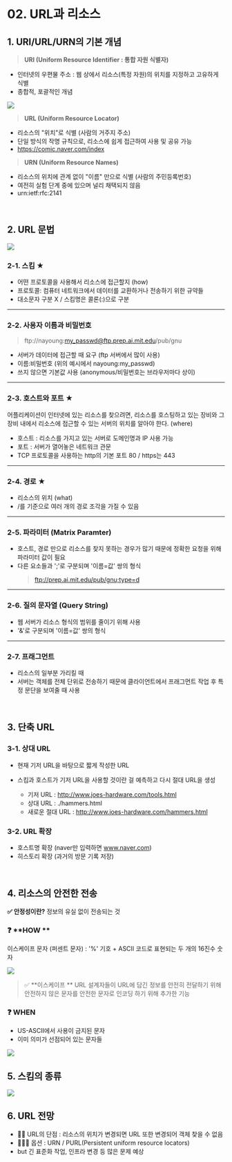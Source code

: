 # 02. URL과 리소스

## 1. URI/URL/URN의 기본 개념
> **URI (Uniform Resource Identifier : 통합 자원 식별자)**
- 인터넷의 우편물 주소 : 웹 상에서 리소스(특정 자원)의 위치를 지정하고 고유하게 식별
- 종합적, 포괄적인 개념

![](https://velog.velcdn.com/images/mooongs/post/747ae8a2-e974-4dbf-89f3-469995a8371c/image.png)

> **URL (Uniform Resource Locator)**
- 리소스의 "위치"로 식별 (사람의 거주지 주소)
- 단일 방식의 작명 규칙으로, 리소스에 쉽게 접근하여 사용 및 공유 가능
- https://comic.naver.com/index


> **URN (Uniform Resource Names)**
- 리소스의 위치에 관계 없이 "이름" 만으로 식별 (사람의 주민등록번호)
- 여전히 실험 단계 중에 있으며 널리 채택되지 않음
- urn:ietf:rfc:2141

<br>

## 2. URL 문법 
![](https://velog.velcdn.com/images/mooongs/post/c2c3edfd-7003-4ce9-8b7f-0d1c90c38daf/image.png)

### 2-1. **스킴 ★**
- 어떤 프로토콜을 사용해서 리소스에 접근할지 (how)
- 프로토콜: 컴퓨터 네트워크에서 데이터를 교환하거나 전송하기 위한 규약들
- 대소문자 구분 X / 스킴명은 콜론(:)으로 구분
---
### 2-2. **사용자 이름과 비밀번호**
  > ftp://nayoung:my_passwd@ftp.prep.ai.mit.edu/pub/gnu

- 서버가 데이터에 접근할 때 요구 (ftp 서버에서 많이 사용)
- 이름:비밀번호 (위의 예시에서 nayoung:my_passwd)
- 쓰지 않으면 기본값 사용 (anonymous/비밀번호는 브라우저마다 상이)
---

### 2-3. **호스트와 포트 ★**
어플리케이션이 인터넷에 있는 리소스를 찾으려면, 리소스를 호스팅하고 있는 장비와 그 장비 내에서 리소스에 접근할 수 있는 서버의 위치를 알아야 한다. (where)
- 호스트 : 리소스를 가지고 있는 서버로 도메인명과 IP 사용 가능
- 포트 : 서버가 열어놓은 네트워크 관문
- TCP 프로토콜을 사용하는 http의 기본 포트 80 / https는 443
---
### 2-4. **경로 ★**
- 리소스의 위치 (what)
- /를 기준으로 여러 개의 경로 조각을 가질 수 있음
---
### 2-5. **파라미터 (Matrix Paramter)**
- 호스트, 경로 만으로 리소스를 찾지 못하는 경우가 많기 때문에 정확한 요청을 위해 파라미터 값이 필요
- 다른 요소들과 ';'로 구분되며 '이름=값' 쌍의 형식
  > ftp://prep.ai.mit.edu/pub/gnu;type=d

---
### 2-6. **질의 문자열 (Query String)**
- 웹 서버가 리소스 형식의 범위를 줄이기 위해 사용
- '&'로 구분되며 '이름=값' 쌍의 형식
---

### 2-7. 프래그먼트 
- 리소스의 일부분 가리킬 때
- 서버는 객체를 전체 단위로 전송하기 때문에 클라이언트에서 프래그먼트 작업 후 특정 문단을 보여줄 때 사용
<br>

## 3. 단축 URL
### 3-1. **상대 URL**
- 현재 기저 URL을 바탕으로 짧게 작성한 URL
- 스킴과 호스트가 기저 URL을 사용할 것이란 걸 예측하고 다시 절대 URL을 생성

    - 기저 URL : http://www.joes-hardware.com/tools.html
    - 상대 URL : ./hammers.html
    - 새로운 절대 URL : http://www.joes-hardware.com/hammers.html

### 3-2. **URL 확장**
- 호스트명 확장 (naver만 입력하면 www.naver.com)
- 히스토리 확장 (과거의 방문 기록 저장)
<br>

## 4. 리소스의 안전한 전송
**✅ 안정성이란?** 정보의 유실 없이 전송되는 것

### ❓ **HOW **
이스케이프 문자 (퍼센트 문자)
: '%' 기호 + ASCII 코드로 표현되는 두 개의 16진수 숫자

![](https://velog.velcdn.com/images/mooongs/post/2d41886f-3d47-4b97-b67b-8ff95552f091/image.png)

  > ✅  **이스케이프 **
URL 설계자들이 URL에 담긴 정보를 안전히 전달하기 위해 안전하지 않은 문자를 안전한 문자로 인코딩 하기 위해 추가한 기능


### ❓ **WHEN**
- US-ASCII에서 사용이 금지된 문자
- 이미 의미가 선점되어 있는 문자들
 
![](https://velog.velcdn.com/images/mooongs/post/47579cb2-1152-45c8-9e89-0429c8a8cd25/image.png)
<br>

## 5. 스킴의 종류
![](https://velog.velcdn.com/images/mooongs/post/b52a0f8e-fc9e-4d6d-aa0f-d1fd2e1809b7/image.png)
<br>

## 6. URL 전망
- 👎🏻 URL의 단점 : 리소스의 위치가 변경되면 URL 또한 변경되어 객체 찾을 수 없음
- 🤷🏻‍♀️ 옵션 : URN / PURL(Persistent uniform resource locators)
- but 긴 표준화 작업, 인프라 변경 등 많은 문제 예상
